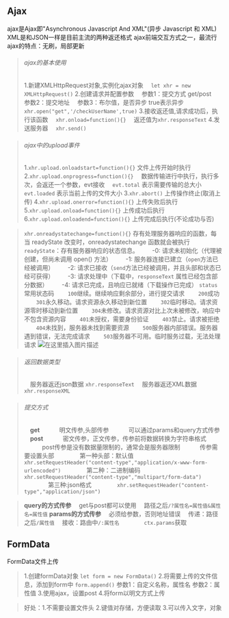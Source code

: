 

## []()Ajax

ajax是Ajax即"Asynchronous Javascript And XML"(异步 Javascript 和 XML)
XML是和JSON一样是目前主流的两种返还格式
ajax前端交互方式之一，最流行
ajax的特点：无刷，局部更新

>###### []()ajax的基本使用
>
>1.新建XMLHttpRequest对象,实例化ajax对象
> `let xhr = new XMLHttpRequest()`
>2.创建请求并配置参数
> 参数1：提交方式  get/post
> 参数2：提交地址
> 参数3：布尔值，是否异步 true表示异步
> `xhr.open("get",'/checkUserName',true)`
>3.接收返还值,请求成功后，执行该函数
> `xhr.onload=function(){}`
> 返还值为`xhr.responseText`
>4.发送服务器
> `xhr.send()`

>###### []()ajax中的upload事件
>
>1.`xhr.upload.onloadstart=function(){}` 文件上传开始时执行
>2.`xhr.upload.onprogress=function(){}`
> 数据传输进行中执行，执行多次，会返还一个参数，evt接收
> `evt.total` 表示需要传输的总大小
> `evt.loaded` 表示当前上传的文件大小
>3.`xhr.abort()`	上传操作终止(取消上传)
>4.`xhr.upload.onerror=function(){}`	上传失败后执行
>5.`xhr.upload.onload=function(){}` 上传成功后执行
>6.`xhr.upload.onloadend=function(){}` 上传完成后执行(不论成功与否)

>`xhr.onreadystatechange=function(){}`
>存有处理服务器响应的函数，每当 readyState 改变时，onreadystatechange 函数就会被执行
>`readyState`：存有服务器响应的状态信息。
>  -0: 请求未初始化（代理被创建，但尚未调用 open() 方法）
>  -1: 服务器连接已建立（`open`方法已经被调用）
>  -2: 请求已接收（`send`方法已经被调用，并且头部和状态已经可获得）
>  -3: 请求处理中（下载中，`responseText` 属性已经包含部分数据）
>  -4: 请求已完成，且响应已就绪（下载操作已完成）
>`status`常用状态码
>  `100`继续。继续响应剩余部分，进行提交请求
>  `200`成功
>  `301`永久移动。请求资源永久移动到新位置
>  `302`临时移动。请求资源零时移动到新位置
>  `304`未修改。请求资源对比上次未被修改，响应中不包含资源内容
>  `401`未授权，需要身份验证
>  `403`禁止。请求被拒绝
>  `404`未找到，服务器未找到需要资源
>  `500`服务器内部错误。服务器遇到错误，无法完成请求
>  `503`服务器不可用。临时服务过载，无法处理请求
>![在这里插入图片描述](https://img-blog.csdnimg.cn/20200401162755963.png?x-oss-processimage/watermark,type_ZmFuZ3poZW5naGVpdGk,shadow_10,text_aHR0cHM6Ly9ibG9nLmNzZG4ubmV0L0hCRl9fY2c,size_16,color_FFFFFF,t_70#pic_center)

>###### []()返回数据类型
>
> 服务器返还json数据 `xhr.responseText`
> 服务器返还XML数据 `xhr.responseXML`

>###### []()提交方式
>
> **get**
>   明文传参,头部传参
>   可以通过params和query方式传参
> **post**
>   密文传参，正文传参，传参前将数据转换为字符串格式
>   post传参是没有数据量限制的，通常会是服务器限制
>   传参需要设置头部
>    第一种头部：默认值
>    `xhr.setRequestHeader("content-type","application/x-www-form-urlencoded")`
>    第二种：二进制编码
>    `xhr.setRequestHeader("content-type","multipart/form-data")`
>    第三种:json格式
>    `xhr.setRequestHeader("content-type","application/json")`

>**query的方式传参**
> get与post都可以使用
> 路径之后`/?属性名=属性值&属性名=属性值`
>**params的方式传参**
> 必须给参数，否则地址错误
> 传递：路径之后`/属性值`
> 接收：路由中`/:属性名`
>      `ctx.params`获取

## []()FormData

FormData文件上传

>1.创建formData对象
>`let form = new FormData()`
>2.将需要上传的文件信息，添加到form中
>`form.append()`
>参数1：自定义名称，属性名
>参数2：属性值
>3.使用ajax，设置post
>4.将form以明文方式上传

>好处：1.不需要设置文件头
>2.键值对存储，方便读取
>3.可以传入文字，对象
